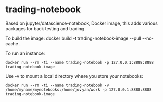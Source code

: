 # trading-notebook
Based on jupyter/datascience-notebook, Docker image, this adds various packages for back testing and trading.

To build the image:
    docker build -t trading-notebook-image --pull --no-cache .

To run an instance:

    docker run --rm -ti --name trading-notebook -p 127.0.0.1:8888:8888 trading-notebook-image

Use -v to mount a local directory where you store your notebooks:

    docker run --rm -ti --name trading-notebook -v /home/myname/mynotebooks:/home/jovyan/work -p 127.0.0.1:8888:8888 trading-notebook-image
